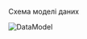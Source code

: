 Схема моделі даних

![DataModel](https://github.com/oleksandrblazhko/ai-213-hrushov/assets/101941157/3f224055-6642-4b65-a4fb-b86b3b38534a)
